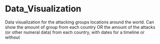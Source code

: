 # Data_Visualization
Data visualization for the attacking groups locations around the world. Can show the amount of group from each country OR the amount of the attacks (or other numeral data) from each country, with dates for a timeline or without

